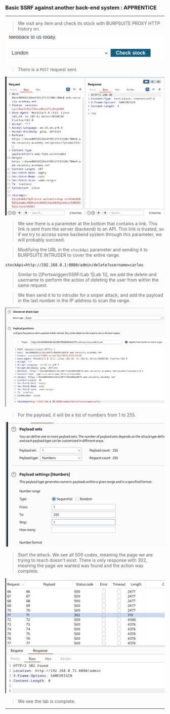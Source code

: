 
### Basic SSRF against another back-end system : APPRENTICE

---

> We visit any item and check its stock with BURPSUITE PROXY HTTP history on.

![](./screenshots/checkstock.png)

> There is a `POST` request sent.


![](./screenshots/lab1-req.png)

> We see there is a parameter at the bottom that contains a link.
> This link is sent from the server (backend) to an API.
> This link is trusted, so if we try to access some backend system through this parameter, we will probably succeed.

> Modifying the URL in the `stockApi` parameter and sending it to BURPSUITE INTRUDER to cover the entire range.
```
stockApi=http://192.168.0.1:8080/admin/delete?username=carlos
```
> Similar to [[Portswigger/SSRF/Lab 1|Lab 1]], we add the delete and username to perform the action of deleting the user from within the same request.

> We then send it to to intruder for a sniper attack, and add the payload in the last number in the IP address to scan the range.

![](./screenshots/lab2-intr.png)

> For the payload, it will be a list of numbers from 1 to 255.

![](./screenshots/lab2-payload.png)

> Start the attack.
> We see all 500 codes, meaning the page we are trying to reach doesn't exist.
> There is only response with 302, meaning the page we wanted was found and the action was complete.

![](./screenshots/lab2-result.png)

> We see the lab is complete.

---
